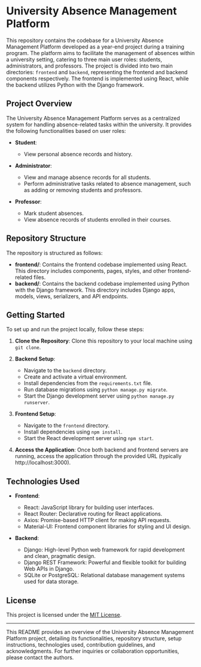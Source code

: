 # University Absence Management Platform

This repository contains the codebase for a University Absence Management Platform developed as a year-end project during a training program. The platform aims to facilitate the management of absences within a university setting, catering to three main user roles: students, administrators, and professors. The project is divided into two main directories: `frontend` and `backend`, representing the frontend and backend components respectively. The frontend is implemented using React, while the backend utilizes Python with the Django framework.

## Project Overview

The University Absence Management Platform serves as a centralized system for handling absence-related tasks within the university. It provides the following functionalities based on user roles:

- **Student**:
  - View personal absence records and history.
- **Administrator**:

  - View and manage absence records for all students.
  - Perform administrative tasks related to absence management, such as adding or removing students and professors.

- **Professor**:
  - Mark student absences.
  - View absence records of students enrolled in their courses.

## Repository Structure

The repository is structured as follows:

- **frontend/**: Contains the frontend codebase implemented using React. This directory includes components, pages, styles, and other frontend-related files.
- **backend/**: Contains the backend codebase implemented using Python with the Django framework. This directory includes Django apps, models, views, serializers, and API endpoints.

## Getting Started

To set up and run the project locally, follow these steps:

1. **Clone the Repository**: Clone this repository to your local machine using `git clone`.

2. **Backend Setup**:

   - Navigate to the `backend` directory.
   - Create and activate a virtual environment.
   - Install dependencies from the `requirements.txt` file.
   - Run database migrations using `python manage.py migrate`.
   - Start the Django development server using `python manage.py runserver`.

3. **Frontend Setup**:

   - Navigate to the `frontend` directory.
   - Install dependencies using `npm install`.
   - Start the React development server using `npm start`.

4. **Access the Application**: Once both backend and frontend servers are running, access the application through the provided URL (typically http://localhost:3000).

## Technologies Used

- **Frontend**:

  - React: JavaScript library for building user interfaces.
  - React Router: Declarative routing for React applications.
  - Axios: Promise-based HTTP client for making API requests.
  - Material-UI: Frontend component libraries for styling and UI design.

- **Backend**:
  - Django: High-level Python web framework for rapid development and clean, pragmatic design.
  - Django REST Framework: Powerful and flexible toolkit for building Web APIs in Django.
  - SQLite or PostgreSQL: Relational database management systems used for data storage.

## License

This project is licensed under the [MIT License](LICENSE).

---

This README provides an overview of the University Absence Management Platform project, detailing its functionalities, repository structure, setup instructions, technologies used, contribution guidelines, and acknowledgments. For further inquiries or collaboration opportunities, please contact the authors.

